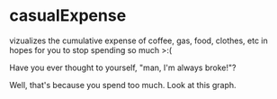 # casualExpense
vizualizes the cumulative expense of coffee, gas, food, clothes, etc in hopes for you to stop spending so much >:(


Have you ever thought to yourself, "man, I'm always broke!"?

Well, that's because you spend too much. Look at this graph.
